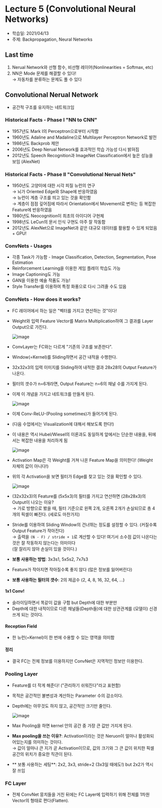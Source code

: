 # Lecture 5 (Convolutional Neural Networks)
- 학습일: 2021/04/13
- 주제: Backpropagation, Neural Networks

## Last time
1. Nerual Network와 선형 함수, 비선형 레이어(Nonlinearities = Softmax, etc)
2. NN은 Mode 문제를 해결할 수 있다!  
→ 자동차를 분류하는 문제도 풀 수 있다

## Convolutional Nerual Network
- 공간적 구조를 유지하는 네트워크임

### Historical Facts - Phase I "NN to CNN"
- 1957년도 Mark I의 Perceptron으로부터 시작함
- 1960년도 Adaline and Madaline으로 Multilayer Perceptron Network로 발전
- 1986년도 Backprob 제안
- 2006년도 Deep Nerual Network를 효과적인 학습 가능성 다시 밝혀짐
- 2012년도 Speech Recognition과 ImageNet Classification에서 높은 성능을 보임 (AlexNet)

### Historical Facts - Phase II "Convolutional Nerual Nets"
- 1950년도 고양이에 대한 시각 피질 뉴런의 연구  
→ 뇌가 Oriented Edge와 Shape에 반응하였음  
→ 뉴런이 계층 구조를 띄고 있는 것을 확인함  
→ 계층이 점점 깊어짐에 따라서 Orientation에서 Movement로 변하는 등 복잡한 Feature에 반응하였음
- 1980년도 Neocognition이 최초의 아이디어 구현체
- 1998년도 LeCun의 문서 인식 구현도 아주 잘 작동함
- 2012년도 AlexNet으로 ImageNet과 같은 대규모 데이터를 활용할 수 있게 되었음 + GPU!

### ConvNets - Usages
- 각종 Task가 가능함 - Image Classification, Detection, Segmentation, Pose Estimation
- Reinforcement Learning을 이용한 게임 플레이 학습도 가능
- Image Captioning도 가능
- GAN을 이용한 예술 작품도 가능!
- Style Transfer를 이용하여 특정 화풍으로 다시 그려줄 수도 있음

### ConvNets - How does it works?
- FC 레이어에서 하는 일은 "벡터를 가지고 연산하는 것"이다!
- Weight와 입력 Feature Vector를 Matrix Multiplication하여 그 결과를 Layer Output으로 가진다.

  ![image](https://user-images.githubusercontent.com/5201073/114549877-854a4380-9c9c-11eb-90f4-fc2be8921ecb.png)
- ConvLayer는 FC와는 다르게 "기존의 구조를 보존한다".
- Window(=Kernel)를 Sliding하면서 공간 내적을 수행한다.
- 32x32x3의 입력 이미지를 Sliding하여 내적한 결과 28x28의 Output Feature가 나온다.
- 필터의 갯수가 n=6개라면, Output Feature는 n=6의 채널 수를 가지게 된다.
- 이제 이 개념을 가지고 네트워크를 만들게 된다.

  ![image](https://user-images.githubusercontent.com/5201073/114550118-d0645680-9c9c-11eb-9969-59e35486d5ce.png)
- 이제 Conv-ReLU-(Pooling sometimes)가 들어가게 된다.
- (다음 수업에서는 Visualization에 대해서 해보도록 한다!)
- 이 내용은 역시 Hubel/Wiesel의 이론과도 동일하게 앞에서는 단순한 내용을, 뒤에서는 복잡한 내용을 처리하게 됨

  ![image](https://user-images.githubusercontent.com/5201073/114550447-2d600c80-9c9d-11eb-998d-df2fed59eddf.png)
- Activation Map은 각 Weight를 거쳐 나온 Feature Map을 의미한다! (Weight 자체의 값이 아니다!)
- 위의 각 Activation을 보면 필터가 Edge를 찾고 있는 것을 확인할 수 있다.

  ![image](https://user-images.githubusercontent.com/5201073/114550724-7adc7980-9c9d-11eb-9ca6-b5ed84840a71.png)
- (32x32x3)의 Feature를 (5x5x3)의 필터를 가지고 연산하면 (28x28x3)의 Output이 나오는 이유?  
→ 가로 방향으로 봤을 때, 필터 기준으로 왼쪽 2개, 오른쪽 2개가 손실되므로 총 4개의 픽셀이 빠진다. (세로도 마찬가지)
- Stride를 이용하여 Sliding Window의 건너뛰는 정도를 설정할 수 있다. (커질수록 Output Feature가 작아진다)  
→ 출력을 `(N - F) / stride + 1`로 계산할 수 있다! 여기서 소수점 값이 나온다는 것은 잘 작동하지 않는다는 의미이다  
(잘 잘리지 않아 손실이 있을 것이다.)

- **보통 사용하는 방법**: 3x3s1, 5x5s2, 7x7s3
- Feature가 작아지면 작아질수록 좋지 않다 (많은 정보를 잃어버린다)
- **보통 사용하는 필터의 갯수**: 2의 제곱수 (2, 4, 8, 16, 32, 64, ...)

#### 1x1 Conv!
- 슬라이딩하면서 똑같이 값을 구함 but Depth에 대한 부분만
- Depth에 대한 내적이므로 다른 채널들(Depth들)에 대한 상관관계를 (모델이) 신경쓰게 되는 것이다.

#### Reception Field
- 한 뉴런(=Kernel)이 한 번에 수용할 수 있는 영역을 의미함


#### 정리
- 결국 FC는 전체 정보를 이용하지만 ConvNet은 지역적인 정보만 이용한다.

### Pooling Layer
- Feature를 더 작게 해준다! ("관리하기 쉬워진다"라고 표현함)
- 목적은 공간적인 불변성과 계산하는 Parameter 수의 감소이다.
- Depth에는 아무것도 하지 않고, 공간적인 크기만 줄인다.

  ![image](https://user-images.githubusercontent.com/5201073/114552018-15898800-9c9f-11eb-9dd9-d13fced91869.png)
- Max Pooling을 하면 kernel 안의 공간 중 가장 큰 값만 가지게 된다.
- **Max pooling을 쓰는 이유?**: Activation이라는 것은 Neruon이 얼마나 활성화되어있는지를 의미하는 것이다.  
→ 값이 얼마나 큰 지가 곧 Activation이므로, 값의 크기와 그 큰 값이 위치한 픽셀공간의 위치가 중요한 직관이 된다.
- ** 보통 사용하는 세팅**: 2x2, 3x3, stride=2 (3x3일 때에도!) but 2x2가 역시 잘 쓰임

### FC Layer
- 전체 ConvNet 뭉치들을 거친 뒤에는 FC Layer에 입력하기 위해 전체를 1차원 Vector의 형태로 편다(Flatten).